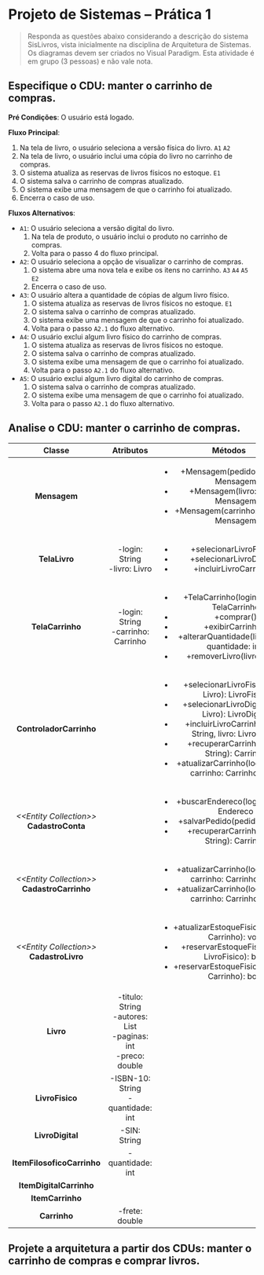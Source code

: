 # Projeto de Sistemas – Prática 1

> Responda as questões abaixo considerando a descrição do sistema SisLivros, vista inicialmente na disciplina de Arquitetura de Sistemas. Os diagramas devem ser criados no Visual Paradigm. Esta atividade é em grupo (3 pessoas) e não vale nota.

## Especifique o CDU: manter o carrinho de compras.
**Pré Condições**: O usuário está logado.

**Fluxo Principal**:
1. Na tela de livro, o usuário seleciona a versão física do livro. `A1` `A2`
2. Na tela de livro, o usuário inclui uma cópia do livro no carrinho de compras.
3. O sistema atualiza as reservas de livros físicos no estoque. `E1`
4. O sistema salva o carrinho de compras atualizado.
5. O sistema exibe uma mensagem de que o carrinho foi atualizado.
6. Encerra o caso de uso.

**Fluxos Alternativos**:
- `A1`: O usuário seleciona a versão digital do livro.
    1. Na tela de produto, o usuário inclui o produto no carrinho de compras.
    2. Volta para o passo 4 do fluxo principal.
- `A2`: O usuário seleciona a opção de visualizar o carrinho de compras.
    1. O sistema abre uma nova tela e exibe os itens no carrinho. `A3` `A4` `A5` `E2`
    2. Encerra o caso de uso.
- `A3`: O usuário altera a quantidade de cópias de algum livro físico.
    1. O sistema atualiza as reservas de livros físicos no estoque. `E1`
    2. O sistema salva o carrinho de compras atualizado.
    3. O sistema exibe uma mensagem de que o carrinho foi atualizado.
    4. Volta para o passo `A2.1` do fluxo alternativo.
- `A4`: O usuário exclui algum livro físico do carrinho de compras.
    1. O sistema atualiza as reservas de livros físicos no estoque.
    2. O sistema salva o carrinho de compras atualizado.
    3. O sistema exibe uma mensagem de que o carrinho foi atualizado.
    4. Volta para o passo `A2.1` do fluxo alternativo.
- `A5`: O usuário exclui algum livro digital do carrinho de compras.
    1. O sistema salva o carrinho de compras atualizado.
    2. O sistema exibe uma mensagem de que o carrinho foi atualizado.
    3. Volta para o passo `A2.1` do fluxo alternativo.

## Analise o CDU: manter o carrinho de compras.

| **Classe** | **Atributos** | **Métodos** |
|:----------:|:-------------:|:-----------:|
| **Mensagem** |  | <ul><li>+Mensagem(pedido: Pedido): Mensagem</li><li>+Mensagem(livro: Livro): Mensagem</li><li>+Mensagem(carrinho: Carrinho): Mensagem</li></ul> |
| **TelaLivro** | -login: String<br>-livro: Livro | <ul><li>+selecionarLivroFisico()</li><li>+selecionarLivroDigital()</li><li>+incluirLivroCarrinho()</li></ul> |
| **TelaCarrinho** | -login: String<br>-carrinho: Carrinho | <ul><li>+TelaCarrinho(login: String): TelaCarrinho</li><li>+comprar()</li><li>+exibirCarrinho()</li><li>+alterarQuantidade(livro: Livro, quantidade: int)</li><li>+removerLivro(livro: Livro)</li></ul> |
| **ControladorCarrinho** |  | <ul><li>+selecionarLivroFisico(livro: Livro): LivroFisico</li><li>+selecionarLivroDigital(livro: Livro): LivroDigital</li><li>+incluirLivroCarrinho(login: String, livro: Livro): bool</li><li>+recuperarCarrinho(login: String): Carrinho</li><li>+atualizarCarrinho(login: String, carrinho: Carrinho): bool</li></ul> |
| _<\<Entity Collection>>_<br>**CadastroConta** |  | <ul><li>+buscarEndereco(login: String): Endereco</li><li>+salvarPedido(pedido: Pedido)</li><li>+recuperarCarrinho(login: String): Carrinho</li></ul> |
| _<\<Entity Collection>>_<br>**CadastroCarrinho** |  | <ul><li>+atualizarCarrinho(login: String, carrinho: Carrinho): void</li><li>+atualizarCarrinho(login: String, carrinho: Carrinho): void</li></ul> |
| _<\<Entity Collection>>_<br>**CadastroLivro** |  | <ul><li>+atualizarEstoqueFisico(carrinho: Carrinho): void</li><li>+reservarEstoqueFisico(livro: LivroFisico): bool</li><li>+reservarEstoqueFisico(carrinho: Carrinho): bool</li></ul> |
| **Livro** | -titulo: String<br>-autores: List<String><br>-paginas: int<br>-preco: double |  |
| **LivroFisico** | -ISBN-10: String<br>-quantidade: int |  |
| **LivroDigital** | -SIN: String |  |
| **ItemFilosoficoCarrinho** | -quantidade: int |  |
| **ItemDigitalCarrinho** |  |  |
| **ItemCarrinho** |  |  |
| **Carrinho** | -frete: double |  |

## Projete a arquitetura a partir dos CDUs: manter o carrinho de compras e comprar livros.
